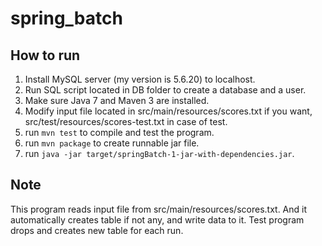 # spring_batch

## How to run
1. Install MySQL server (my version is 5.6.20) to localhost.
2. Run SQL script located in DB folder to create a database and a user.
3. Make sure Java 7 and Maven 3 are installed.
4. Modify input file located in src/main/resources/scores.txt if you want, src/test/resources/scores-test.txt in case of test.
5. run `mvn test` to compile and test the program.
6. run `mvn package` to create runnable jar file.
7. run `java -jar target/springBatch-1-jar-with-dependencies.jar`.

## Note
This program reads input file from src/main/resources/scores.txt.
And it automatically creates table if not any, and write data to it.
Test program drops and creates new table for each run.
